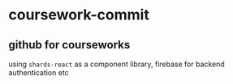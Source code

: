 # coursework-commit

## github for courseworks

using `shards-react` as a component library, firebase for backend authentication etc
